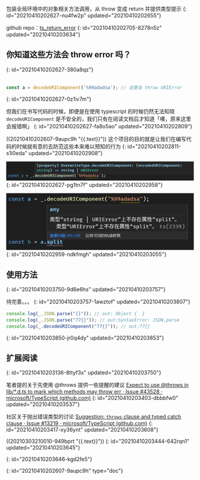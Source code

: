 包装全局环境中的对象相关方法调用，从 throw 变成 return 并提供类型提示
{: id="20210410202627-nu4fw2p" updated="20210410202655"}

github repo：[ts_return_error](https://github.com/2234839/ts_return_error)
{: id="20210410202705-8278n5z" updated="20210410203634"}

## 你知道这些方法会 throw error 吗？
{: id="20210410202627-380a8qz"}

```typescript

const a = decodeURIComponent('%99adadsa'); // 这里会 throw URIError

```
{: id="20210410202627-0z1iv7m"}

但我们在书写代码的时候，即便是在使用 typescript 的时候仍然无法知晓 `decodeURIComponent` 是不安全的，我们只有在阅读文档后才知道「噢，原来这里会报错啊」
{: id="20210410202627-fa8o5ao" updated="20210410202809"}

((20210410202607-9aupc9h "{{.text}}")) 这个项目的目的就是让我们在编写代码的时候就有意的去防范这些本来难以预知的行为
{: id="20210410202811-s1i0eda" updated="20210410202908"}

![image.png](assets/image-20210410202958-5ufb3jc.png)
{: id="20210410202627-pg1tn7f" updated="20210410202958"}

![image.png](assets/image-20210410203055-gy8t1lr.png)
{: id="20210410202959-ndkfmgh" updated="20210410203055"}

## 使用方法
{: id="20210410203750-9d6e6hs" updated="20210410203757"}

待完善。。。
{: id="20210410203757-1awztof" updated="20210410203807"}

```typescript
console.log(_.JSON.parse("{}")); // out: Object {  }
console.log(_.JSON.parse("77{}")); // out:SyntaxError: JSON.parse
console.log(_.decodeURIComponent("77{}")); // out:77{}
```
{: id="20210410203850-jr0q4dy" updated="20210410203853"}

## 扩展阅读
{: id="20210410203136-8ttyf3x" updated="20210410203750"}

笔者提的关于先使用 @throws 提供一些提醒的建议 [Expect to use @throws in lib/*.d.ts to mark which methods may throw err · Issue #43528 · microsoft/TypeScript (github.com)](https://github.com/microsoft/TypeScript/issues/43528)
{: id="20210410203403-dbbbfw0" updated="20210410203537"}

社区关于抛出错误类型的讨论 [Suggestion: `throws` clause and typed catch clause · Issue #13219 · microsoft/TypeScript (github.com)](https://github.com/microsoft/TypeScript/issues/13219)
{: id="20210410203417-xy36ynt" updated="20210410203608"}

((20210303210010-949bprt "{{.text}}"))
{: id="20210410203444-642rqn1" updated="20210410203645"}

{: id="20210410203646-kgd2fe5"}


{: id="20210410202607-9aupc9h" type="doc"}
